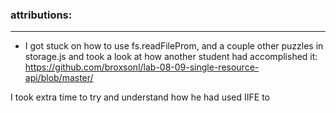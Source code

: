 


### attributions:
---
- I got stuck on how to use fs.readFileProm, and a couple other puzzles in storage.js and took a look at how another student had accomplished it: https://github.com/broxsonl/lab-08-09-single-resource-api/blob/master/

I took extra time to try and understand how he had used IIFE to 
